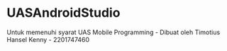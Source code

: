 # UASAndroidStudio
 Untuk memenuhi syarat UAS Mobile Programming - Dibuat oleh Timotius Hansel Kenny - 2201747460
